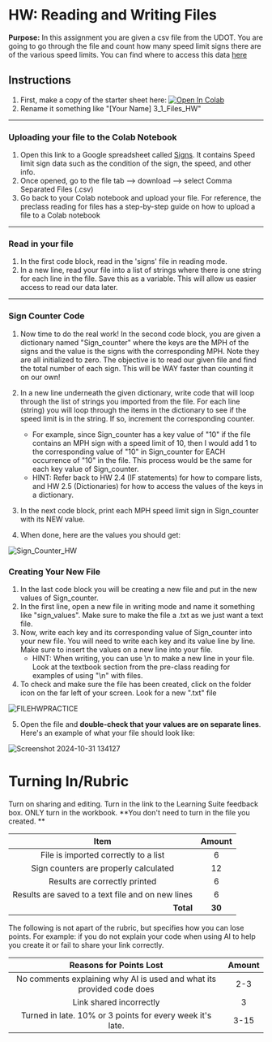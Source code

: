 #  HW: Reading and Writing Files

**Purpose:** In this assignment you are given a csv file from the UDOT. You are going to go through the file and count how many speed limit signs there are of the various speed limits. You can find where to access this data [here](https://data-uplan.opendata.arcgis.com/datasets/uplan::speed-limit-signs-1/explore?location=40.705286%2C-111.838968%2C12.49 )

## Instructions

1. First, make a copy of the starter sheet here: <a href="https://colab.research.google.com/github/byu-cce270/content/blob/main/docs/unit3/00_files/3_1_Files_HW.ipynb" target="_blank"><img src="https://colab.research.google.com/assets/colab-badge.svg" alt="Open In Colab"/></a>
2. Rename it something like "[Your Name] 3_1_Files_HW"

___

### Uploading your file to the Colab Notebook
1. Open this link to a Google spreadsheet called [Signs](https://docs.google.com/spreadsheets/d/1BZ7EEaaEOXzzgQUbLKVCEBnU4SpjnjWYlR34aQlz4F0/edit?gid=1541112318#gid=1541112318). It contains Speed limit sign data such as the condition of the sign, the speed, and other info.
2. Once opened, go to the file tab --> download --> select Comma Separated Files (.csv)
3. Go back to your Colab notebook and upload your file. For reference, the preclass reading for files has a step-by-step guide on how to upload a file to a Colab notebook

---
### Read in your file
1. In the first code block, read in the 'signs' file in reading mode.
2. In a new line, read your file into a list of strings where there is one string for each line in the file. Save this as a variable. This will allow us easier access to read our data later.

---

### Sign Counter Code
1. Now time to do the real work! In the second code block, you are given a dictionary named "Sign_counter" where the keys are the MPH of the signs and the value is the signs with the corresponding MPH. Note they are all initialized to zero. The objective is to read our given file and find the total number of each sign. This will be WAY faster than counting it on our own!
2. In a new line underneath the given dictionary, write code that will loop through the list of strings you imported from the file. For each line (string) you will loop through the items in the dictionary to see if the speed limit is in the string. If so, increment the corresponding counter. 

      - For example, since Sign_counter has a key value of "10" if the file contains an MPH sign with a speed limit of 10, then I would add 1 to the corresponding value of "10" in Sign_counter for EACH occurrence of "10" in the file. This process would be the same for each key value of Sign_counter.
     - HINT: Refer back to HW 2.4 (IF statements) for how to compare lists, and HW 2.5 (Dictionaries) for how to access the values of the keys in a dictionary.
   
3. In the next code block, print each MPH speed limit sign in Sign_counter with its NEW value.
4. When done, here are the values you should get:

![Sign_Counter_HW](https://github.com/user-attachments/assets/5c6e7b82-2895-4a98-b600-915254db8fb0)

### Creating Your New File 
1. In the last code block you will be creating a new file and put in the new values of Sign_counter.
2. In the first line, open a new file in writing mode and name it something like "sign_values". Make sure to make the file a .txt as we just want a text file.
3. Now, write each key and its corresponding value of Sign_counter into your new file. You will need to write each key and its value line by line. Make sure to insert the values on a new line into your file.
     - HINT:  When writing, you can use \n to make a new line in your file. Look at the textbook section from the pre-class reading for examples of using "\n" with files.
4. To check and make sure the file has been created, click on the folder icon on the far left of your screen. Look for a new ".txt" file
   
![FILEHWPRACTICE](https://github.com/user-attachments/assets/0eacbc96-4e6d-49be-a8d7-4aba055a4ef8)

5. Open the file and **double-check that your values are on separate lines**. Here's an example of what your file should look like:

![Screenshot 2024-10-31 134127](https://github.com/user-attachments/assets/f04fea9a-024d-4922-a118-752ea23572cc)


# Turning In/Rubric

Turn on sharing and editing. Turn in the link to the Learning Suite feedback box. ONLY turn in the workbook. **You don't need to turn in the file you created. 
**

|                      **Item**                       | **Amount** |
|:---------------------------------------------------:|:----------:|
|        File is imported correctly to a list         |     6      |
|        Sign counters are properly calculated        |     12     |
|            Results are correctly printed            |     6      |
| Results are saved to a text file  and on new lines  |     6      |
|   <div style="text-align: right">**Total**</div>    |   **30**   |

The following is not apart of the rubric, but specifies how you can lose points. For example: if you do not explain your code when using AI to help you create it or fail to share your link correctly.

|                      **Reasons for Points Lost**                      | **Amount** |  
|:---------------------------------------------------------------------:|:----------:|
| No comments explaining why AI is used and what its provided code does |    2-3     |
|                        Link shared incorrectly                        |     3      |
|       Turned in late. 10% or 3 points for every week it's late.       |    3-15    |



